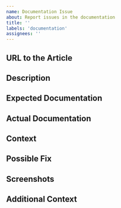 ```yaml
---
name: Documentation Issue
about: Report issues in the documentation
title: ''
labels: 'documentation'
assignees: ''
---
```


<!-- Please provide a general summary of the issue in the title above -->

## URL to the Article
<!-- Please provide to the document that you report the issue for -->

## Description
<!-- Please provide a more detailed introduction to the issue itself, and why you consider it to be a documentation issue -->

## Expected Documentation
<!-- Please tell what you expected to find in the documentation -->

## Actual Documentation
<!-- Please tell what you found in the documentation -->

## Context
<!-- How has this issue affected you? What were you trying to accomplish? -->

## Possible Fix
<!-- Not obligatory, but suggest a fix or reason for the issue -->

## Screenshots
<!-- If applicable, please add screenshots to help explain your problem. -->

## Additional Context
<!-- Please add any other context about the problem here. -->
